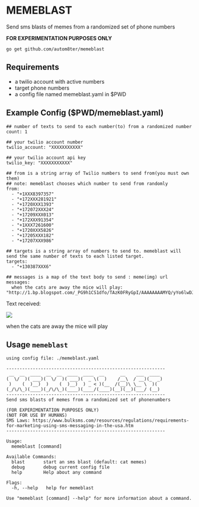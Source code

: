 # MEMEBLAST

Send sms blasts of memes from a randomized set of phone numbers

**FOR EXPERIMENTATION PURPOSES ONLY**

    go get github.com/autom8ter/memeblast

## Requirements
- a twilio account with active numbers
- target phone numbers
- a config file named memeblast.yaml in $PWD 

## Example Config ($PWD/memeblast.yaml)

```text
## number of texts to send to each number(to) from a randomized number
count: 1

## your twilio account number
twilio_account: "XXXXXXXXXXX"

## your twilio account api key
twilio_key: "XXXXXXXXXXX"

## from is a string array of Twilio numbers to send from(you must own them)
## note: memeblast chooses which number to send from randomly
from:
  - "+1XXX8397357"
  - "+172XXX281921"
  - "+1720XXX1393"
  - "+172072XXX24"
  - "+17209XXX013"
  - "+172XXX91354"
  - "+1XXX7261600"
  - "+1720XXX5826"
  - "+17205XXX182"
  - "+17207XXX986"

## targets is a string array of numbers to send to. memeblast will send the same number of texts to each listed target.
targets:
  - "+130387XXX6"

## messages is a map of the text body to send : meme(img) url
messages:
  when the cats are away the mice will play: "http://1.bp.blogspot.com/_PG9h1CS1dfo/TAzK0FRyGpI/AAAAAAAAMYQ/yYo6lwDJ1o4/s400/ugly_cats_21.jpg"
```

Text received:

![](http://1.bp.blogspot.com/_PG9h1CS1dfo/TAzK0FRyGpI/AAAAAAAAMYQ/yYo6lwDJ1o4/s400/ugly_cats_21.jpg)

when the cats are away the mice will play



## Usage `memeblast`

```text
using config file: ./memeblast.yaml

------------------------------------------------------------
 __  __  ____  __  __  ____  ____  __      __    ___  ____ 
(  \/  )( ___)(  \/  )( ___)(  _ \(  )    /__\  / __)(_  _)
 )    (  )__)  )    (  )__)  ) _ < )(__  /(__)\ \__ \  )(  
(_/\/\_)(____)(_/\/\_)(____)(____/(____)(__)(__)(___/ (__) 
------------------------------------------------------------ 
Send sms blasts of memes from a randomized set of phonenumbers

(FOR EXPERIMENTATION PURPOSES ONLY)
(NOT FOR USE BY HUMANS)
SMS Laws: https://www.bulksms.com/resources/regulations/requirements-for-marketing-using-sms-messaging-in-the-usa.htm
------------------------------------------------------------

Usage:
  memeblast [command]

Available Commands:
  blast       start an sms blast (default: cat memes)
  debug       debug current config file
  help        Help about any command

Flags:
  -h, --help   help for memeblast

Use "memeblast [command] --help" for more information about a command.


```

